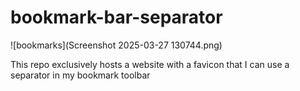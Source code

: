 # bookmark-bar-separator

![bookmarks](Screenshot 2025-03-27 130744.png)

This repo exclusively hosts a website with a favicon that I can use a separator in my bookmark toolbar
